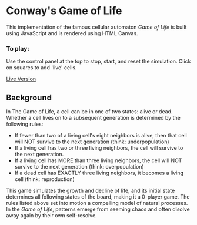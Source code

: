 # Conway's Game of Life

This implementation of the famous cellular automaton _Game of Life_ is built using JavaScript and is rendered using HTML Canvas.

### To play: 
Use the control panel at the top to stop, start, and reset the simulation. 
Click on squares to add 'live' cells. 

[Live Version](http://erin-e-marshall.com/GOL/)



## Background
In The Game of Life, a cell can be in one of two states: alive or dead. Whether a cell lives on to a subsequent generation is determined by the following rules: 
* If fewer than two of a living cell's eight neighbors is alive, then that cell will NOT survive to the next generation (think: underpopulation) 
* If a living cell has two or three living neighbors, the cell will survive to the next generation. 
* If a living cell has MORE than three living neighbors, the cell will NOT survive to the next generation (think: overpopulation) 
* If a dead cell has EXACTLY three living neighbors, it becomes a living cell (think: reproduction) 

This game simulates the growth and decline of life, and its initial state determines all following states of the board, making it a 0-player game. The rules listed above set into motion a compelling model of natural processes. In the _Game of Life_, patterns emerge from seeming chaos and often disolve away again by their own self-resolve. 


